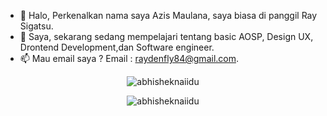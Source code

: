 - 👋 Halo, Perkenalkan nama saya Azis Maulana, saya biasa di panggil Ray Sigatsu.
- 🌱 Saya, sekarang sedang mempelajari tentang basic AOSP, Design UX, Drontend Development,dan Software engineer.
- 📫 Mau email saya ? Email : raydenfly84@gmail.com.
<!---
want to know more about me please look at my website, namely https://raydenfly76.repl.co
<!-- Markdown -->
<p align="center"> <img src="https://github-readme-stats.vercel.app/api?username=RAYDENFLY&show_icons=true&theme=gotham" alt="abhisheknaiidu" />
<p align="middle"> <img src="https://github-readme-stats.vercel.app/api/top-langs/?username=RAYDENFLY&layout=compact&theme=dark"alt="abhisheknaiidu" />

